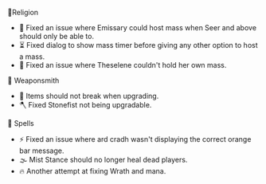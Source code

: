 🙏Religion

- 📿 Fixed an issue where Emissary could host mass when Seer and above should only be able to.
- ⏳ Fixed dialog to show mass timer before giving any other option to host a mass.
- 🛐 Fixed an issue where Theselene couldn't hold her own mass.

🔨 Weaponsmith

- 🔧 Items should not break when upgrading.
- 🪓 Fixed Stonefist not being upgradable.

🔮 Spells

- ⚡ Fixed an issue where ard cradh wasn't displaying the correct orange bar message.
- 🌫️ Mist Stance should no longer heal dead players.
- 🔥 Another attempt at fixing Wrath and mana.
